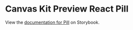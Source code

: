 # Canvas Kit Preview React Pill

View the
[documentation for Pill](https://workday.github.io/canvas-kit/?path=/docs/preview-pill-react--basic)
on Storybook.
